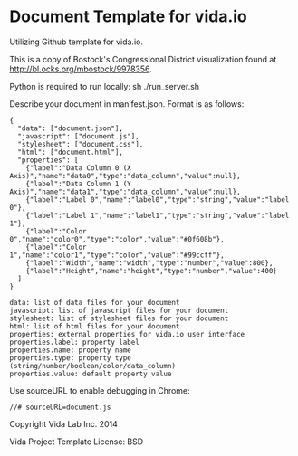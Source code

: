 Document Template for vida.io
=============

Utilizing Github template for vida.io.

This is a copy of Bostock's Congressional District visualization found at http://bl.ocks.org/mbostock/9978356. 

Python is required to run locally: sh ./run_server.sh

Describe your document in manifest.json. Format is as follows:

    {
      "data": ["document.json"],
      "javascript": ["document.js"],
      "stylesheet": ["document.css"],
      "html": ["document.html"],
      "properties": [
        {"label":"Data Column 0 (X Axis)","name":"data0","type":"data_column","value":null},
        {"label":"Data Column 1 (Y Axis)","name":"data1","type":"data_column","value":null},
        {"label":"Label 0","name":"label0","type":"string","value":"label 0"},
        {"label":"Label 1","name":"label1","type":"string","value":"label 1"},
        {"label":"Color 0","name":"color0","type":"color","value":"#0f608b"},
        {"label":"Color 1","name":"color1","type":"color","value":"#99ccff"},
        {"label":"Width","name":"width","type":"number","value":800},
        {"label":"Height","name":"height","type":"number","value":400}
      ]
    }
    
    data: list of data files for your document
    javascript: list of javascript files for your document
    stylesheet: list of stylesheet files for your document
    html: list of html files for your document
    properties: external properties for vida.io user interface
    properties.label: property label
    properties.name: property name
    properties.type: property type (string/number/boolean/color/data_column)
    properties.value: default property value

Use sourceURL to enable debugging in Chrome:

    //# sourceURL=document.js

Copyright Vida Lab Inc. 2014

Vida Project Template License: BSD
